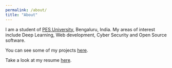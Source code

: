 ```yaml
---
permalink: /about/
title: "About"
---
```


I am a student of [PES University](https://www.pes.edu/), Bengaluru, India. My areas of interest include Deep Learning, Web development, Cyber Security and Open Source software.

You can see some of my projects [here](/projects).

Take a look at my resume [here](/assets/documents/Samyak_CV-v2.pdf).
